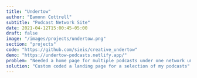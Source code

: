 ```yaml
---
title: "Undertow"
author: "Eamonn Cottrell"
subtitle: "Podcast Network Site"
date: 2021-04-12T15:00:45-05:00
draft: false
image: "/images/projects/undertow.png"
section: "projects"
code: "https://github.com/sieis/creative_undertow"
demo: "https://undertow-podcasts.netlify.app/"
problem: "Needed a home page for multiple podcasts under one network umbrella"
solution: "Custom coded a landing page for a selection of my podcasts"
---
```


